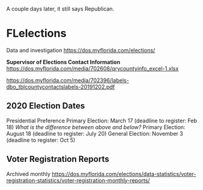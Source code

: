 A couple days later, it still says Republican.

# FLelections
Data and investigation
https://dos.myflorida.com/elections/

**Supervisor of Elections Contact Information**
https://dos.myflorida.com/media/702608/qrycountyinfo_excel-1.xlsx

https://dos.myflorida.com/media/702396/labels-dbo_tblcountycontactslabels-20191202.pdf

## 2020 Election Dates
Presidential Preference Primary Election: March 17 (deadline to register: Feb 18)
*What is the difference between above and below?*
Primary Election: August 18 (deadline to register: July 20)
General Election: November 3 (deadline to register: Oct 5)

## Voter Registration Reports
Archived monthly
https://dos.myflorida.com/elections/data-statistics/voter-registration-statistics/voter-registration-monthly-reports/
